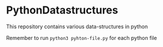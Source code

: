 # PythonDatastructures

This repository contains various data-structures in python

Remember to run `python3 pyhton-file.py` for each python file
